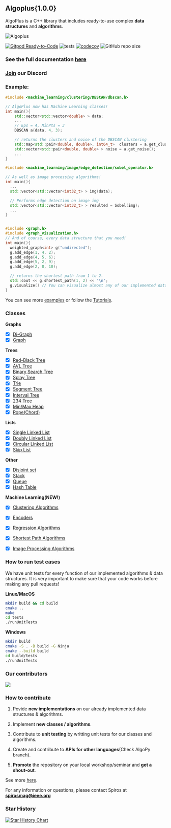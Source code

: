 ## Algoplus{1.0.0}

AlgoPlus is a C++ library that includes ready-to-use complex **data structures** and **algorithms**.

![Algoplus](https://github.com/CSRT-NTUA/AlgoPlus/blob/main/assets/logo.png)

[![Gitpod Ready-to-Code](https://img.shields.io/badge/Gitpod-Ready--to--Code-blue?logo=gitpod)](https://gitpod.io/#https://github.com/CSRT-NTUA/AlgoPlus)
![tests](https://github.com/CSRT-NTUA/AlgoPlus/actions/workflows/macos_test_cases.yml/badge.svg)
[![codecov](https://codecov.io/gh/CSRT-NTUA/AlgoPlus/graph/badge.svg?token=3SBDRHUQR5)](https://codecov.io/gh/CSRT-NTUA/AlgoPlus)
![GitHub repo size](https://img.shields.io/github/repo-size/CSRT-NTUA/AlgoPlus)

### **See the full documentation [here](https://csrt-ntua.github.io/AlgoPlus/)**

### **[Join](https://discord.gg/M9nYv4MHz6) our Discord**

### Example:

```cpp
#include <machine_learning/clustering/DBSCAN/dbscan.h>

// AlgoPlus now has Machine Learning classes!
int main(){
    std::vector<std::vector<double> > data;
    ...
    // Eps = 4, MinPts = 3
    DBSCAN a(data, 4, 3);

    // returns the clusters and noise of the DBSCAN clustering
    std::map<std::pair<double, double>, int64_t>  clusters = a.get_clusters();
    std::vector<std::pair<double, double> > noise = a.get_noise();
    ...
}

#include <machine_learning/image/edge_detection/sobel_operator.h>

// As well as image processing algorithms!
int main(){
  ...
  std::vector<std::vector<int32_t> > img(data);

  // Performs edge detection on image img
  std::vector<std::vector<int32_t> > resulted = Sobel(img);
  ...
}


#include <graph.h>
#include <graph_visualization.h>
// And of course, every data structure that you need!
int main(){
  weighted_graph<int> g("undirected");
  g.add_edge(1, 4, 2);
  g.add_edge(4, 5, 6);
  g.add_edge(5, 2, 9);
  g.add_edge(2, 8, 10);

  // returns the shortest path from 1 to 2.
  std::cout << g.shortest_path(1, 2) << '\n';
  g.visualize() // You can visualize almost any of our implemented data structures!
}
```
You can see more [examples](/examples) or follow the [Tutorials](/tutorial).

### Classes

**Graphs**
- [X] [Di-Graph](https://en.wikipedia.org/wiki/Directed_graph)
- [X] [Graph](https://en.wikipedia.org/wiki/Graph_(discrete_mathematics))

**Trees**
- [X] [Red-Black Tree](https://en.wikipedia.org/wiki/Red%E2%80%93black_tree)
- [X] [AVL Tree](https://en.wikipedia.org/wiki/AVL_tree)
- [X] [Binary Search Tree](https://en.wikipedia.org/wiki/Binary_search_tree)
- [X] [Splay Tree](https://en.wikipedia.org/wiki/Splay_tree)
- [X] [Trie](https://en.wikipedia.org/wiki/Trie)
- [X] [Segment Tree](https://en.wikipedia.org/wiki/Segment_tree)
- [X] [Interval Tree](https://en.wikipedia.org/wiki/Interval_tree)
- [X] [234 Tree](https://en.wikipedia.org/wiki/2%E2%80%933%E2%80%934_tree)
- [X] [Min/Max Heap](https://en.wikipedia.org/wiki/Min-max_heap)
- [X] [Rope(Chord)](https://en.wikipedia.org/wiki/Rope_(data_structure))

**Lists**
- [X] [Single Linked List](https://en.wikipedia.org/wiki/Linked_list)
- [X] [Doubly Linked List](https://en.wikipedia.org/wiki/Doubly_linked_list)
- [X] [Circular Linked List](https://www.geeksforgeeks.org/circular-linked-list)
- [X] [Skip List](https://en.wikipedia.org/wiki/Skip_list)

**Other**
- [X] [Disjoint set](https://en.wikipedia.org/wiki/Disjoint-set_data_structure)
- [X] [Stack](https://en.wikipedia.org/wiki/Stack_(abstract_data_type))
- [X] [Queue](https://en.wikipedia.org/wiki/Queue_(abstract_data_type))
- [X] [Hash Table](https://en.wikipedia.org/wiki/Hash_table)

**Machine Learning(NEW!)**
- [X] [Clustering Algorithms](https://en.wikipedia.org/wiki/Cluster_analysis)
- [X] [Encoders](https://en.wikipedia.org/wiki/Autoencoder)
- [X] [Regression Algorithms](https://en.wikipedia.org/wiki/Regression_analysis)
- [X] [Shortest Path Algorithms](https://en.wikipedia.org/wiki/Shortest_path_problem)
- [X] [Image Processing Algorithms](https://en.wikipedia.org/wiki/Digital_image_processing)


### **How to run test cases**
We have unit tests for every function of our implemented algorithms & data structures. It is very important to make sure that your code works before making any pull requests!

**Linux/MacOS**
```bash
mkdir build && cd build
cmake ..
make
cd tests
./runUnitTests
```
**Windows**
```bash
mkdir build
cmake -S . -B build -G Ninja
cmake --build build
cd build/tests
./runUnitTests
```

### **Our contributors**
<a href="https://github.com/CSRT-NTUA/AlgoPlus/graphs/contributors">
  <img src="https://contrib.rocks/image?repo=CSRT-NTUA/AlgoPlus" />
</a>

### **How to contribute**
1. Povide **new implementations** on our already implemented data structures & algorithms.

3. Implement **new classes / algorithms**.

2. Contribute to **unit testing** by writting unit tests for our classes and algorithms.

3. Create and contribute to **APIs for other languages**(Check AlgoPy branch).

4. **Promote** the repository on your local workshop/seminar and **get a shout-out**.

See more [here](.github/CONTRIBUTE/CONTRIBUTE.md).

For any information or questions, please contact Spiros at **spirosmag@ieee.org**

### **Star History**

[![Star History Chart](https://api.star-history.com/svg?repos=CSRT-NTUA/AlgoPlus&type=Date)](https://star-history.com/#CSRT-NTUA/AlgoPlus&Date)
